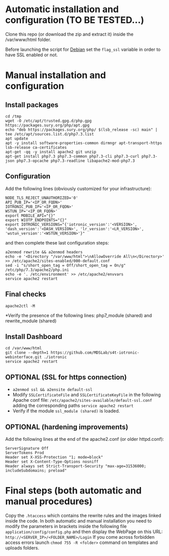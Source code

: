 # Automatic installation and configuration (TO BE TESTED...)
Clone this repo (or download the zip and extract it) inside the /var/www/html folder.

Before launching the script for [Debian](scripts/install_dash_Debian.sh) set the ```flag_ssl``` variable in order to have SSL enabled or not.

# Manual installation and configuration
## Install packages
```
cd /tmp
wget -O /etc/apt/trusted.gpg.d/php.gpg https://packages.sury.org/php/apt.gpg
echo "deb https://packages.sury.org/php/ $(lsb_release -sc) main" | tee /etc/apt/sources.list.d/php7.3.list
apt update
apt -y install software-properties-common dirmngr apt-transport-https lsb-release ca-certificates
apt-get -qq -y install apache2 git unzip
apt-get install php7.3 php7.3-common php7.3-cli php7.3-curl php7.3-json php7.3-opcache php7.3-readline libapache2-mod-php7.3
```
## Configuration
Add the following lines (obviously customized for your infrastructure):
```
NODE_TLS_REJECT_UNAUTHORIZED='0'
API_PUB_IP='<IP_OR_FQDN>'
IOTRONIC_PUB_IP='<IP_OR_FQDN>'
WSTUN_IP='<IP_OR_FQDN>'
export MOBILE_API="{}"
export WIOTP_ENDPOINTS="{}"
export IOTRONIC_VERSIONS="{'iotronic_version':'<VERSION>', 'dash_version':'<DASH_VERSION>', 'lr_version':'<LR_VERSION>', 'wstun_version':'<WSTUN_VERSION>'}"

```
and then complete these last configuration steps:
```
a2enmod rewrite && a2enmod headers
echo -e '<Directory "/var/www/html">\nAllowOverride All\n</Directory>' >> /etc/apache2/sites-enabled/000-default.conf
sed -i "s/short_open_tag = Off/short_open_tag = On/g" /etc/php/7.3/apache2/php.ini
echo -e '. /etc/environment' >> /etc/apache2/envvars
service apache2 restart
```
## Final checks
```
apache2ctl -M
```
*Verify the presence of the following lines: php7_module (shared) and rewrite_module (shared)

## Install Dashboard
```
cd /var/www/html
git clone --depth=1 https://github.com/MDSLab/s4t-iotronic-webinterface.git ./iotronic
service apache2 restart
```

## OPTIONAL (SSL for https connection)
* ```a2enmod ssl && a2ensite default-ssl```
* Modify ```SSLCertificateFile``` and ```SSLCertificateKeyFile``` in the following Apache conf file: ```/etc/apache2/sites-available/default-ssl.conf``` adding the corresponding paths
```service apache2 restart```
* Verify if the module ```ssl_module (shared)``` is loaded.

## OPTIONAL (hardening improvements)
Add the following lines at the end of the apache2.conf (or older httpd.conf):
```
ServerSignature Off
ServerTokens Prod
Header set X-XSS-Protection "1; mode=block"
Header set X-Content-Type-Options nosniff
Header always set Strict-Transport-Security "max-age=31536000; includeSubdomains; preload"
```

# Final steps (both automatic and manual procedures)
Copy the ```.htaccess``` which contains the rewrite rules and the images linked inside the code. 
In both automatic and manual installation you need to modify the parameters in brackets inside the following file ```application/config/config.php``` and then display the WebPage on this URL: ```http://<SERVER_IP>/<FOLDER_NAME>/Login```
If you come across forbidden access errors launch ```chmod 755 -R <folder>``` command on templates and uploads folders.
